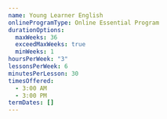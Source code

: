 ```yaml
---
name: Young Learner English
onlineProgramType: Online Essential Program
durationOptions:
  maxWeeks: 36
  exceedMaxWeeks: true
  minWeeks: 1
hoursPerWeek: "3"
lessonsPerWeek: 6
minutesPerLesson: 30
timesOffered:
  - 3:00 AM
  - 3:00 PM
termDates: []
---
```

